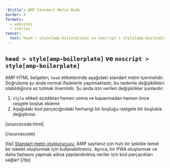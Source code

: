 ```yaml
---
'$title': AMP Standart Metin Kodu
$order: 9
formats:
  - websites
  - stories
teaser:
  text: head > style[amp-boilerplate] ve noscript > style[amp-boilerplate]
---
```


<!--
This file is imported from https://github.com/ampproject/amphtml/blob/main/spec/amp-boilerplate.md.
Please do not change this file.
If you have found a bug or an issue please
have a look and request a pull request there.
-->

<!---
Copyright 2015 The AMP HTML Authors. All Rights Reserved.

Licensed under the Apache License, Version 2.0 (the "License");
you may not use this file except in compliance with the License.
You may obtain a copy of the License at

      http://www.apache.org/licenses/LICENSE-2.0

Unless required by applicable law or agreed to in writing, software
distributed under the License is distributed on an "AS-IS" BASIS,
WITHOUT WARRANTIES OR CONDITIONS OF ANY KIND, either express or implied.
See the License for the specific language governing permissions and
limitations under the License.
-->

## `head > style[amp-boilerplate]` ve `noscript > style[amp-boilerplate]` <a name="head--styleamp-boilerplate-and-noscript--styleamp-boilerplate"></a>

AMP HTML belgeleri, `head` etiketlerinde aşağıdaki standart metni içermelidir. Doğrulama şu anda normal ifadelerle yapılmaktadır, bu nedenle değişiklikleri olabildiğince az tutmak önemlidir. Şu anda izin verilen değişiklikler şunlardır:

1. `style` etiketi açıldıktan hemen sonra ve kapanmadan hemen önce rasgele boşluk ekleme
2. Aşağıdaki kod parçacığındaki herhangi bir boşluğu rastgele bir boşlukla değiştirme.

<!-- prettier-ignore-start -->

[sourcecode:html]
<style amp-boilerplate>body{-webkit-animation:-amp-start 8s steps(1,end) 0s 1 normal both;-moz-animation:-amp-start 8s steps(1,end) 0s 1 normal both;-ms-animation:-amp-start 8s steps(1,end) 0s 1 normal both;animation:-amp-start 8s steps(1,end) 0s 1 normal both}@-webkit-keyframes -amp-start{from{visibility:hidden}to{visibility:visible}}@-moz-keyframes -amp-start{from{visibility:hidden}to{visibility:visible}}@-ms-keyframes -amp-start{from{visibility:hidden}to{visibility:visible}}@-o-keyframes -amp-start{from{visibility:hidden}to{visibility:visible}}@keyframes -amp-start{from{visibility:hidden}to{visibility:visible}}</style><noscript><style amp-boilerplate>body{-webkit-animation:none;-moz-animation:none;-ms-animation:none;animation:none}</style></noscript>
[/sourcecode]

<!-- prettier-ignore-end -->

[tip] [Standart metin oluşturucuyu](https://amp.dev/boilerplate), AMP sayfanız için hızlı bir şekilde temel bir iskelet oluşturmak için kullanabilirsiniz. Ayrıca, bir PWA oluşturmak ve daha fazlasını yapmak adına yapılandırılmış veriler için kod parçacıkları sağlar! [/tip]
